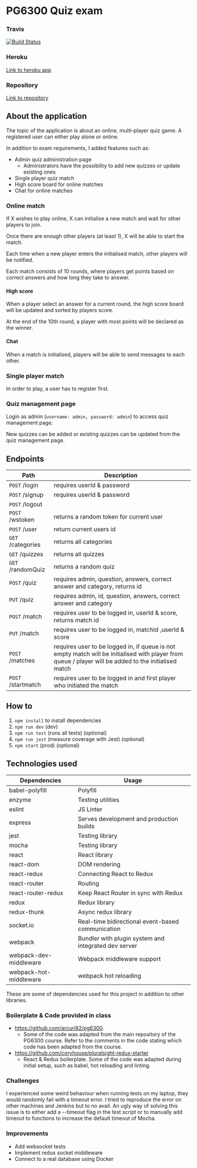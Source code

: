 # PG6300 Quiz exam

### Travis
[![Build Status](https://travis-ci.com/stellaselena/pg6300-quiz-exam.svg?token=xqfmXCaJoqxaqpsVZGP3&branch=master)](https://travis-ci.com/stellaselena/pg6300-quiz-exam)

### Heroku
[Link to heroku app](https://stella-quiz-app.herokuapp.com)

### Repository
[Link to repository](https://github.com/stellaselena/PG6300-quiz-exam)

## About the application
The topic of the application is about an online, multi-player quiz game. A registered user can either play alone or online.

In addition to exam requirements, I added features such as:
- Admin quiz administration page
  - Administrators have the possibility to add new quizzes or update existing ones
- Single player quiz match
- High score board for online matches
- Chat for online matches

### Online match

If X wishes to play online, X can initialise a new match and wait for other players to join. 

Once there are enough other players (at least 1), X will be able to start the match. 

Each time when a new player enters the initialised match, other players will be notified.

Each match consists of 10 rounds, where players get points based on correct answers and how long they take to answer.

#### High score

When a player select an answer for a current round, the high score board will be updated and sorted by players score. 

At the end of the 10th round, a player with most points will be declared as the winner.

#### Chat

When a match is initialised, players will be able to send messages to each other.

### Single player match

In order to play, a user has to register first.

### Quiz management page
Login as admin (`username: admin, password: admin`) to access quiz management page.
 
New quizzes can be added or existing quizzes can be updated from the quiz management page.

## Endpoints

| **Path** | **Description** |
|----------|-------
|`POST` /login| requires userId & password
|`POST` /signup| requires userId & password
|`POST` /logout| 
|`POST` /wstoken| returns a random token for current user
|`POST` /user	| return current users id
|`GET` /categories| returns all categories
|`GET` /quizzes | returns all quizzes 
|`GET` /randomQuiz | returns a random quiz 
|`POST` /quiz | requires admin, question, answers, correct answer and category, returns id
|`PUT` /quiz | requires admin, id, question, answers, correct answer and category 
|`POST` /match | requires user to be logged in, userId & score, returns match id 
|`PUT` /match | requires user to be logged in, matchId ,userId & score
|`POST` /matches | requires user to be logged in, if queue is not empty match will be initialised with player from queue / player will be added to the initialised match
|`POST` /startmatch | requires user to be logged in and first player who initiated the match

## How to
1. `npm install` to install dependencies
2. `npm run dev` (dev)
3. `npm run test` (runs all tests) (optional)
4. `npm run jest` (measure coverage with Jest) (optional)
5. `npm start` (prod) (optional)

## Technologies used

| **Dependencies** | **Usage**  |
|----------|-------
|babel-polyfill| Polyfill
|enzyme|  Testing utilities
|eslint| JS Linter
|express| Serves development and production builds
|jest	| Testing library
|mocha| Testing library
|react | React library 
|react-dom|DOM rendering 
|react-redux|Connecting React to Redux 
|react-router|Routing 
|react-router-redux|Keep React Router in sync with Redux
|redux| Redux library 
|redux-thunk| Async redux library
|socket.io| Real-time bidirectional event-based communication
|webpack| Bundler with plugin system and integrated dev server
|webpack-dev-middleware	| Webpack middleware support 
|webpack-hot-middleware	| webpack hot reloading

These are some of dependencies used for this project in addition to other libraries.
  
### Boilerplate & Code provided in class
- https://github.com/arcuri82/pg6300.
  - Some of the code was adapted from the main repository of the PG6300 course. Refer to the comments in the code stating which code has been adapted from the course.
- https://github.com/coryhouse/pluralsight-redux-starter
  - React & Redux boilerplate. Some of the code was adapted during initial setup, such as babel, hot reloading and linting.

### Challenges
I experienced some weird behaviour when running tests on my laptop, they would randomly fail
with a timeout error. I tried to reproduce the error
on other machines and Jenkins but to no avail. An ugly way of solving this issue is to either add
a --timeout flag in the test script or to manually add timeout to functions to increase the default timeout of Mocha.

### Improvements
- Add websocket tests
- Implement redux socket middleware
- Connect to a real database using Docker
